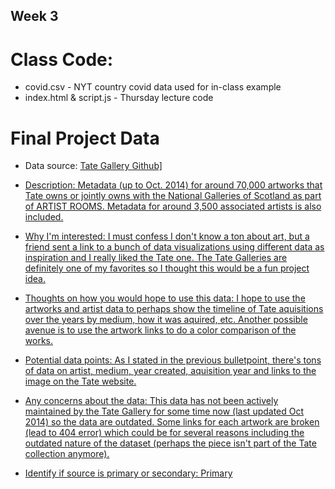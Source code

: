 ## Week 3

# Class Code:
* covid.csv - NYT country covid data used for in-class example
* index.html & script.js - Thursday lecture code

# Final Project Data
* Data source: <a href="https://github.com/tategallery/collection">Tate Gallery Github]

* Description: Metadata (up to Oct. 2014) for around 70,000 artworks that Tate owns or jointly owns with the National Galleries of Scotland as part of ARTIST ROOMS. Metadata for around 3,500 associated artists is also included.

* Why I'm interested: I must confess I don't know a ton about art, but a friend sent a link to
a bunch of data visualizations using different data as inspiration and I really liked the Tate one.
The Tate Galleries are definitely one of my favorites so I thought this would be a fun project idea.

* Thoughts on how you would hope to use this data: I hope to use the artworks and artist data to perhaps
show the timeline of Tate aquisitions over the years by medium, how it was aquired, etc. Another possible
avenue is to use the artwork links to do a color comparison of the works.

* Potential data points: As I stated in the previous bulletpoint, there's tons of data on artist, medium, year
created, aquisition year and links to the image on the Tate website.

* Any concerns about the data: This data has not been actively maintained by the Tate Gallery for some time now (last updated Oct 2014) so the data are outdated. Some links for each artwork are broken (lead to 404 error) which
could be for several reasons including the outdated nature of the dataset (perhaps the piece isn't part of the Tate
collection anymore).

* Identify if source is primary or secondary: Primary